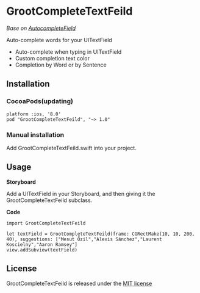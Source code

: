 # GrootCompleteTextFeild

*Base on [AutocompleteField](https://github.com/filipstefansson/AutocompleteField)*

Auto-complete words for your UITextField

  - Auto-complete when typing in UITextField
  - Custom completion text color
  - Completion by Word or by Sentence


## Installation
### CocoaPods(updating)

```
platform :ios, '8.0'
pod "GrootCompleteTextFeild", "~> 1.0" 
```

### Manual installation
Add GrootCompleteTextFeild.swift into your project.



## Usage
**Storyboard**

Add a UITextField in your Storyboard, and then giving it the GrootCompleteTextFeild subclass.

**Code**
```
import GrootCompleteTextFeild

let textField = GrootCompleteTextFeild(frame: CGRectMake(10, 10, 200, 40), suggestions: ["Mesut Özil","Alexis Sánchez","Laurent Koscielny","Aaron Ramsey"]
view.addSubview(textField)
```
License
----

GrootCompleteTextFeild is released under the [MIT license](https://github.com/cubong/GrootCompleteTextFeild/blob/master/LICENSE)
